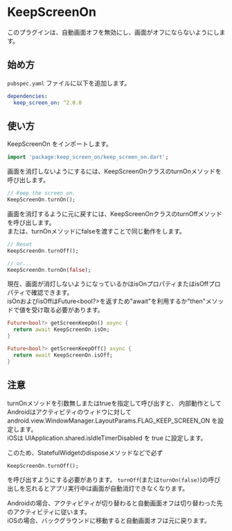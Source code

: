 # KeepScreenOn

このプラグインは、自動画面オフを無効にし、画面がオフにならないようにします。

## 始め方

`pubspec.yaml` ファイルに以下を追加します。

```yaml
dependencies:
  keep_screen_on: ^2.0.0
```

## 使い方

KeepScreenOn をインポートします。

```dart
import 'package:keep_screen_on/keep_screen_on.dart';
```

画面を消灯しないようにするには、KeepScreenOnクラスのturnOnメソッドを呼び出します。 

```dart
// Keep the screen on.
KeepScreenOn.turnOn();
```

画面を消灯するように元に戻すには、KeepScreenOnクラスのturnOffメソッドを呼び出します。  
または、turnOnメソッドにfalseを渡すことで同じ動作をします。

```dart
// Reset
KeepScreenOn.turnOff();

// or...
KeepScreenOn.turnOn(false);
```

現在、画面が消灯しないようになっているかはisOnプロパティまたはisOffプロパティで確認できます。  
isOnおよびisOffはFuture<bool?>を返すため"await"を利用するか"then"メソッドで値を受け取る必要があります。

```dart
Future<bool?> getScreenKeepOn() async {
  return await KeepScreenOn.isOn; 
}

Future<bool?> getScreenKeepOff() async {
  return await KeepScreenOn.isOff;
}
```

## 注意

turnOnメソッドを引数無しまたはtrueを指定して呼び出すと、
内部動作としてAndroidはアクティビティのウィドウに対して android.view.WindowManager.LayoutParams.FLAG_KEEP_SCREEN_ON を設定します。  
iOSは UIApplication.shared.isIdleTimerDisabled を true に設定します。

このため、StatefulWidgetのdisposeメソッドなどで必ず
```dart
KeepScreenOn.turnOff();
```
を呼び出すようにする必要があります。
```turnOff```(または```turnOn(false)```)の呼び出しを忘れるとアプリ実行中は画面が自動消灯できなくなります。

Androidの場合、アクティビティが切り替わると自動画面オフは切り替わった先のアクティビティに従います。  
iOSの場合、バックグラウンドに移動すると自動画面オフは元に戻ります。